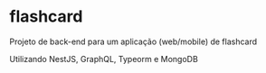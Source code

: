# flashcard

Projeto de back-end para um aplicação (web/mobile) de flashcard

Utilizando NestJS, GraphQL, Typeorm e MongoDB

